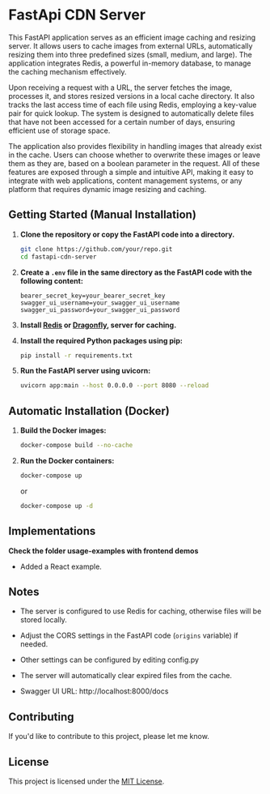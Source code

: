 # FastApi CDN Server
This FastAPI application serves as an efficient image caching and resizing server. It allows users to cache images from external URLs, automatically resizing them into three predefined sizes (small, medium, and large). The application integrates Redis, a powerful in-memory database, to manage the caching mechanism effectively.

Upon receiving a request with a URL, the server fetches the image, processes it, and stores resized versions in a local cache directory. It also tracks the last access time of each file using Redis, employing a key-value pair for quick lookup. The system is designed to automatically delete files that have not been accessed for a certain number of days, ensuring efficient use of storage space.

The application also provides flexibility in handling images that already exist in the cache. Users can choose whether to overwrite these images or leave them as they are, based on a boolean parameter in the request. All of these features are exposed through a simple and intuitive API, making it easy to integrate with web applications, content management systems, or any platform that requires dynamic image resizing and caching.

## Getting Started (Manual Installation)

1. **Clone the repository or copy the FastAPI code into a directory.**

    ```bash
    git clone https://github.com/your/repo.git
    cd fastapi-cdn-server
    ```

2. **Create a `.env` file in the same directory as the FastAPI code with the following content:**

    ```plaintext
    bearer_secret_key=your_bearer_secret_key
    swagger_ui_username=your_swagger_ui_username
    swagger_ui_password=your_swagger_ui_password
    ```

3. **Install <a href="https://redis.io/download/" target="_blank">Redis</a> or <a href="https://www.dragonflydb.io/" target="_blank">Dragonfly</a>, server for caching.**

4. **Install the required Python packages using pip:**

    ```bash
    pip install -r requirements.txt
    ```

5. **Run the FastAPI server using uvicorn:**

    ```bash
    uvicorn app:main --host 0.0.0.0 --port 8080 --reload
    ```

## Automatic Installation (Docker)

1. **Build the Docker images:**

    ```bash
    docker-compose build --no-cache
    ```

2. **Run the Docker containers:**

    ```bash
    docker-compose up
    ```
   or 
	```bash
    docker-compose up -d
    ```
## Implementations
**Check the folder usage-examples with frontend demos**
- Added a React example.

## Notes

- The server is configured to use Redis for caching, otherwise files will be stored locally.

- Adjust the CORS settings in the FastAPI code (`origins` variable) if needed.

- Other settings can be configured by editing config.py

- The server will automatically clear expired files from the cache.

- Swagger UI URL: http://localhost:8000/docs

## Contributing

If you'd like to contribute to this project, please let me know.

## License

This project is licensed under the [MIT License](LICENSE).



